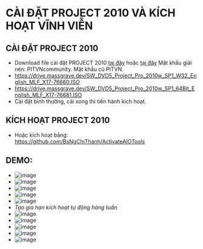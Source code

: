 # CÀI ĐẶT PROJECT 2010 VÀ KÍCH HOẠT VĨNH VIỄN #
## CÀI ĐẶT PROJECT 2010 ## 
  - Download file cài đặt PROJECT 2010 [tại đây](https://bsthanh-my.sharepoint.com/:u:/g/personal/0914678254_bsthanh_onmicrosoft_com/EeJLMDL7B35Eq_U45jUumKcBC53ePPDzN-gO2N1ELvTP8g?e=eNFWCK) hoặc [tại đây](https://drive.google.com/file/d/120cNfKQR0-cP0zUX7NucKzX3I2AmNDJG/view) Mật khẩu giải nén: PITVNcommunity. Mật khẩu cũ PITVN.
  - https://drive.massgrave.dev/SW_DVD5_Project_Pro_2010w_SP1_W32_English_MLF_X17-76660.ISO
  - https://drive.massgrave.dev/SW_DVD5_Project_Pro_2010w_SP1_64Bit_English_MLF_X17-76681.ISO
  - Cài đặt bình thường, cài xong thì tiến hành kích hoạt.

## KÍCH HOẠT PROJECT 2010 ##
  - Hoặc kích hoạt bằng: https://github.com/BsNgChiThanh/ActivateAIOTools

## DEMO: ##
  - ![image](https://github.com/BsNgChiThanh/Cai-Project2010-va-kich-hoat/assets/82578024/bbdd79d2-08c6-4f88-aa73-90c3685d5f0b)
  - ![image](https://github.com/BsNgChiThanh/Cai-Project2010-va-kich-hoat/assets/82578024/eea841f3-c505-4381-9b7b-296f849b3a50)
  - ![image](https://github.com/BsNgChiThanh/Cai-Project2010-va-kich-hoat/assets/82578024/1969d332-7abd-4bcb-819a-98745b04e749)
  - ![image](https://github.com/BsNgChiThanh/Cai-Project2010-va-kich-hoat/assets/82578024/bd37c9ab-dba8-48d6-9a84-a52aa8e840bb)
  - ![image](https://github.com/BsNgChiThanh/Cai-Project2010-va-kich-hoat/assets/82578024/59d396d6-acb1-4cad-b58c-82d58781cef9)
  - _Tạo gia hạn kích hoạt tự động hàng tuần_
  - ![image](https://github.com/BsNgChiThanh/Cai-Project2010-va-kich-hoat/assets/82578024/c6cc1a67-4e64-422d-a41c-a7ff19e005d5)
  - ![image](https://github.com/BsNgChiThanh/Cai-Project2010-va-kich-hoat/assets/82578024/744642e6-0b5b-4130-ba79-b11c1faaada7)
  - ![image](https://github.com/BsNgChiThanh/Cai-Project2010-va-kich-hoat/assets/82578024/fa4a26a2-f591-4400-89ef-3f955c603769)
  - ![image](https://github.com/BsNgChiThanh/Cai-Project2010-va-kich-hoat/assets/82578024/71b8dd62-85a3-4036-9617-dd93e0d3e2ad)
  - ![image](https://github.com/BsNgChiThanh/Cai-Project2010-va-kich-hoat/assets/82578024/6284b0b8-ca3a-411e-8b24-c6aa36675200)
